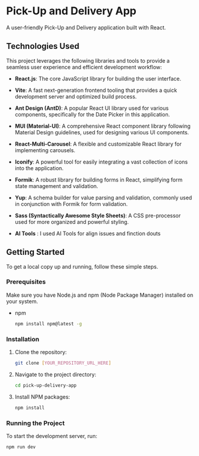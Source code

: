 # Pick-Up and Delivery App

A user-friendly Pick-Up and Delivery application built with React.

## Technologies Used

This project leverages the following libraries and tools to provide a seamless user experience and efficient development workflow:

- **React.js**: The core JavaScript library for building the user interface.
- **Vite**: A fast next-generation frontend tooling that provides a quick development server and optimized build process.
- **Ant Design (AntD)**: A popular React UI library used for various components, specifically for the Date Picker in this application.
- **MUI (Material-UI)**: A comprehensive React component library following Material Design guidelines, used for designing various UI components.
- **React-Multi-Carousel**: A flexible and customizable React library for implementing carousels.
- **Iconify**: A powerful tool for easily integrating a vast collection of icons into the application.
- **Formik**: A robust library for building forms in React, simplifying form state management and validation.
- **Yup**: A schema builder for value parsing and validation, commonly used in conjunction with Formik for form validation.
- **Sass (Syntactically Awesome Style Sheets)**: A CSS pre-processor used for more organized and powerful styling.

- **AI Tools** : I used AI Tools for align issues and finction douts

## Getting Started

To get a local copy up and running, follow these simple steps.

### Prerequisites

Make sure you have Node.js and npm (Node Package Manager) installed on your system.

- npm
  ```sh
  npm install npm@latest -g
  ```

### Installation

1.  Clone the repository:
    ```sh
    git clone [YOUR_REPOSITORY_URL_HERE]
    ```
2.  Navigate to the project directory:
    ```sh
    cd pick-up-delivery-app
    ```
3.  Install NPM packages:
    ```sh
    npm install
    ```

### Running the Project

To start the development server, run:

```sh
npm run dev
```
